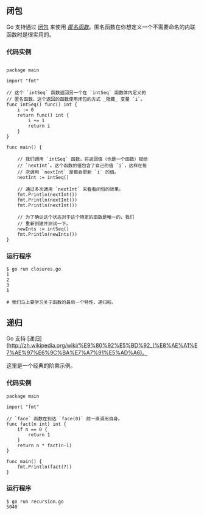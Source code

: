 ## 闭包

Go 支持通过 [闭包](http://zh.wikipedia.org/wiki/%E9%97%AD%E5%8C%85_(%E8%AE%A1%E7%AE%97%E6%9C%BA%E7%A7%91%E5%AD%A6)") 来使用 [_匿名函数_](http://zh.wikipedia.org/wiki/%E5%8C%BF%E5%90%8D%E5%87%BD%E6%95%B0)。匿名函数在你想定义一个不需要命名的内联函数时是很实用的。

### 代码实例

```

package main

import "fmt"

// 这个 `intSeq` 函数返回另一个在 `intSeq` 函数体内定义的
// 匿名函数。这个返回的函数使用闭包的方式 _隐藏_ 变量 `i`。
func intSeq() func() int {
    i := 0
    return func() int {
        i += 1
        return i
    }
}

func main() {

    // 我们调用 `intSeq` 函数，将返回值（也是一个函数）赋给
    // `nextInt`。这个函数的值包含了自己的值 `i`，这样在每
    // 次调用 `nextInt` 是都会更新 `i` 的值。
    nextInt := intSeq()

    // 通过多次调用 `nextInt` 来看看闭包的效果。
    fmt.Println(nextInt())
    fmt.Println(nextInt())
    fmt.Println(nextInt())

    // 为了确认这个状态对于这个特定的函数是唯一的，我们
    // 重新创建并测试一下。
    newInts := intSeq()
    fmt.Println(newInts())
}
```

### 运行程序

```
$ go run closures.go
1
2
3
1

# 我们马上要学习关于函数的最后一个特性，递归啦。
```

## 递归

Go 支持 [递归](http://zh.wikipedia.org/wiki/%E9%80%92%E5%BD%92_(%E8%AE%A1%E7%AE%97%E6%9C%BA%E7%A7%91%E5%AD%A6)。

这里是一个经典的阶乘示例。

### 代码实例

```
package main

import "fmt"

// `face` 函数在到达 `face(0)` 前一直调用自身。
func fact(n int) int {
    if n == 0 {
        return 1
    }
    return n * fact(n-1)
}

func main() {
    fmt.Println(fact(7))
}
```

### 运行程序

```
$ go run recursion.go 
5040
```

